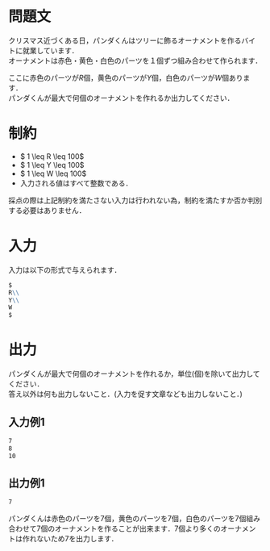 # 問題文
クリスマス近づくある日，パンダくんはツリーに飾るオーナメントを作るバイトに就業しています．  
オーナメントは赤色・黄色・白色のパーツを１個ずつ組み合わせて作られます．  

ここに赤色のパーツが$R$個，黄色のパーツが$Y$個，白色のパーツが$W$個あります．  
パンダくんが最大で何個のオーナメントを作れるか出力してください．
# 制約
- $ 1 \leq R \leq 100$
- $ 1 \leq Y \leq 100$
- $ 1 \leq W \leq 100$
- 入力される値はすべて整数である．

採点の際は上記制約を満たさない入力は行われない為，制約を満たすか否か判別する必要はありません．
# 入力
入力は以下の形式で与えられます．
```md
$
R\\
Y\\
W
$
```

# 出力
パンダくんが最大で何個のオーナメントを作れるか，単位(個)を除いて出力してください．  
答え以外は何も出力しないこと．(入力を促す文章なども出力しないこと．)
## 入力例1
```md
7  
8  
10
```

## 出力例1
```md
7
```
パンダくんは赤色のパーツを$7$個，黄色のパーツを$7$個，白色のパーツを$7$個組み合わせて$7$個のオーナメントを作ることが出来ます．$7$個より多くのオーナメントは作れないため$7$を出力します．